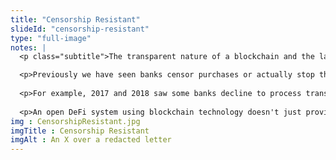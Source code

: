 ```yaml
--- 
title: "Censorship Resistant"
slideId: "censorship-resistant"
type: "full-image"
notes: |
  <p class="subtitle">The transparent nature of a blockchain and the lack of a central administrator means that no individual can censor or remove transactions. The gatekeeping role traditionally filled by banks does not exist in DeFi ecosystems.</p>

  <p>Previously we have seen banks censor purchases or actually stop them from going through. While banks have a legal obligation to not do business with certain entities, we've seen banks and payment processors stop legitimate transactions from going through. Different legalities in unique jurisdictions further complicate this matter.</p>
    
  <p>For example, 2017 and 2018 saw some banks decline to process transactions involving the purchase of cryptocurrency. This anticompetitive behavior only seeks to fulfill the interests of the banks, not the average person.</p>
    
  <p>An open DeFi system using blockchain technology doesn't just provide some guarantee against censorship of valid transactions, it provides an opportunity to those who have been disenfranchised from banking services.</p>
img : CensorshipResistant.jpg
imgTitle : Censorship Resistant
imgAlt : An X over a redacted letter
---
```

